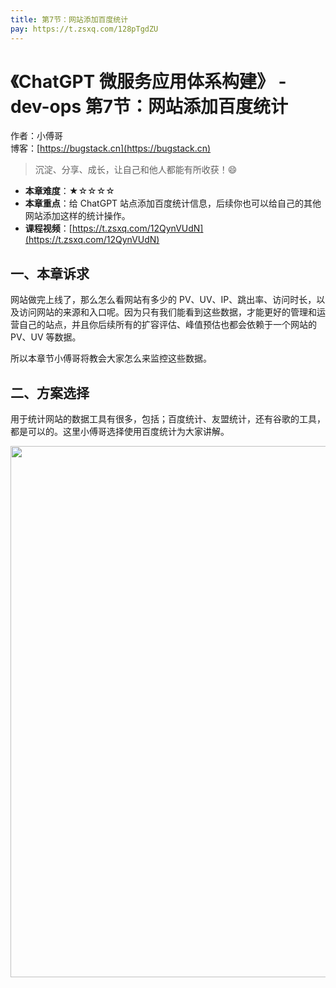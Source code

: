 ```yaml
---
title: 第7节：网站添加百度统计
pay: https://t.zsxq.com/128pTgdZU
---
```


# 《ChatGPT 微服务应用体系构建》 - dev-ops 第7节：网站添加百度统计

作者：小傅哥
<br/>博客：[https://bugstack.cn](https://bugstack.cn)

>沉淀、分享、成长，让自己和他人都能有所收获！😄

- **本章难度**：★☆☆☆☆
- **本章重点**：给 ChatGPT 站点添加百度统计信息，后续你也可以给自己的其他网站添加这样的统计操作。
- **课程视频**：[https://t.zsxq.com/12QynVUdN](https://t.zsxq.com/12QynVUdN)

## 一、本章诉求

网站做完上线了，那么怎么看网站有多少的 PV、UV、IP、跳出率、访问时长，以及访问网站的来源和入口呢。因为只有我们能看到这些数据，才能更好的管理和运营自己的站点，并且你后续所有的扩容评估、峰值预估也都会依赖于一个网站的 PV、UV 等数据。

所以本章节小傅哥将教会大家怎么来监控这些数据。

## 二、方案选择

用于统计网站的数据工具有很多，包括；百度统计、友盟统计，还有谷歌的工具，都是可以的。这里小傅哥选择使用百度统计为大家讲解。

<div align="center">
	<img src="https://bugstack.cn/images/article/project/chatgpt/chatgpt-extra-230905-04.png?raw=true" width="850px"/>
</div>